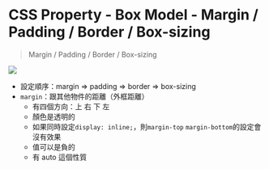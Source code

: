 # CSS Property - Box Model - Margin / Padding / Border / Box-sizing
> Margin / Padding / Border / Box-sizing

![](https://i.imgur.com/C3eD5IG.jpg)
        
* 設定順序：margin => padding => border => box-sizing
* ``` margin ```：跟其他物件的距離（外框距離）
  * 有四個方向：上 右 下 左
  * 顏色是透明的
  * 如果同時設定``` display: inline; ```，則``` margin-top ``` ``` margin-bottom ```的設定會沒有效果
  * 值可以是負的
  * 有 auto 這個性質

